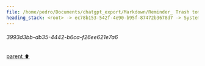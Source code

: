 ```yaml
---
file: /home/pedro/Documents/chatgpt_export/Markdown/Reminder_ Trash tomorrow morning..md
heading_stack: <root> -> ec78b153-542f-4e90-b95f-87472b3678d7 -> System -> d8d6c98d-4bf7-4a0b-a138-e7cb1fcbd335 -> System -> aaa24cce-d4b5-4c55-874e-abd3d6348e2e -> User -> 3993d3bb-db35-4442-b6ca-f26ee621e7a6
---
```

###### 3993d3bb-db35-4442-b6ca-f26ee621e7a6
[parent ⬆️](#aaa24cce-d4b5-4c55-874e-abd3d6348e2e)

